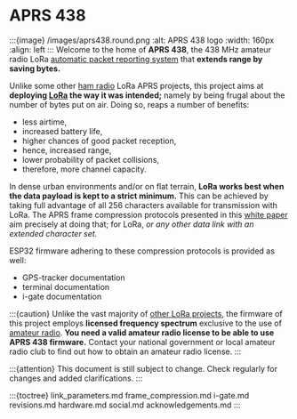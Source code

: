 # APRS 438

:::{image} /images/aprs438.round.png
:alt: APRS 438 logo
:width: 160px
:align: left
:::
Welcome to the home of **APRS&nbsp;438**,
the 438&nbsp;MHz amateur radio LoRa [automatic packet reporting system](https://en.wikipedia.org/wiki/Automatic_Packet_Reporting_System) that **extends range by saving bytes.**

Unlike some other [ham radio](https://en.wikipedia.org/wiki/Amateur_radio) LoRa APRS projects,
this project aims at **deploying [LoRa](https://en.wikipedia.org/wiki/LoRa) the way it was intended;**
namely by being frugal about the number of bytes put on air.
Doing so, reaps a number of benefits:
<br clear="all"/>

- less airtime,
- increased battery life,
- higher chances of good packet reception,
- hence, increased range,
- lower probability of packet collisions,
- therefore, more channel capacity.

In dense urban environments and/or on flat terrain, **LoRa works best when the data payload is kept to a strict minimum.**
This can be achieved by taking full advantage of all 256 characters available for transmission with LoRa.
The APRS frame compression protocols presented in this [white paper](https://en.wikipedia.org/wiki/White_paper) aim precisely at doing that; for LoRa, _or any other data link with an extended character set._

ESP32 firmware adhering to these compression protocols is provided as well:

- GPS-tracker documentation
- terminal documentation
- i-gate documentation

:::{caution}
Unlike the vast majority of [other LoRa projects](https://thethingsnetwork.org), the firmware of this project employs **licensed frequency spectrum** exclusive to the use of [amateur radio](https://en.wikipedia.org/wiki/Amateur_radio). **You need a valid amateur radio license to be able to use APRS 438 firmware.**
Contact your national government or local amateur radio club to find out how to obtain an amateur radio license.
:::

:::{attention}
This document is still subject to change. Check regularly for changes and added clarifications.
:::

:::{toctree}
link_parameters.md
frame_compression.md
i-gate.md
revisions.md
hardware.md
social.md
acknowledgements.md
:::
